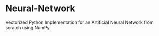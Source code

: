 # Neural-Network
Vectorized Python Implementation for an Artificial Neural Network from scratch using NumPy.
